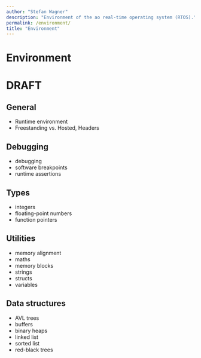 ```yaml
---
author: "Stefan Wagner"
description: "Environment of the ao real-time operating system (RTOS)."
permalink: /environment/
title: "Environment"
---
```


# Environment

# DRAFT

## General

- Runtime environment
- Freestanding vs. Hosted, Headers

## Debugging

- debugging
- software breakpoints
- runtime assertions

## Types

- integers
- floating-point numbers
- function pointers

## Utilities

- memory alignment
- maths
- memory blocks
- strings
- structs
- variables

## Data structures

- AVL trees
- buffers
- binary heaps
- linked list
- sorted list
- red-black trees
